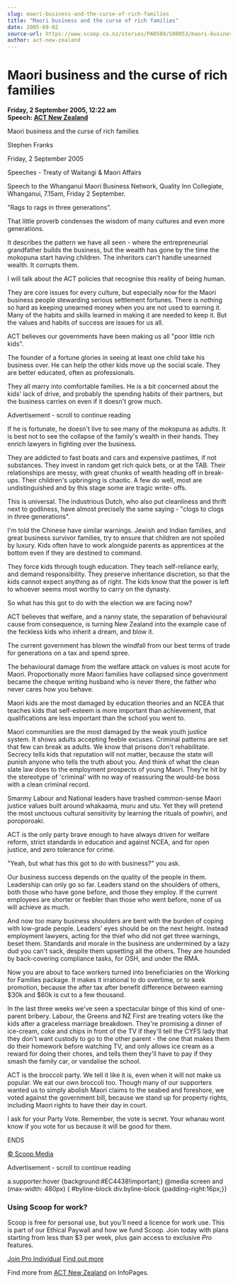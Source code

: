 ```yaml
---
slug: maori-business-and-the-curse-of-rich-families
title: "Maori business and the curse of rich families"
date: 2005-09-02
source-url: https://www.scoop.co.nz/stories/PA0509/S00053/maori-business-and-the-curse-of-rich-families.htm
author: act-new-zealand
---
```

Maori business and the curse of rich families
=============================================

**Friday, 2 September 2005, 12:22 am**  
**Speech: [ACT New Zealand](https://info.scoop.co.nz/ACT_New_Zealand)**

Maori business and the curse of rich families

Stephen Franks

Friday, 2 September 2005

Speeches - Treaty of Waitangi & Maori Affairs

Speech to the Whanganui Maori Business Network, Quality Inn Collegiate, Whanganui, 7.15am, Friday 2 September.

"Rags to rags in three generations".

That little proverb condenses the wisdom of many cultures and even more generations.

It describes the pattern we have all seen - where the entrepreneurial grandfather builds the business, but the wealth has gone by the time the mokopuna start having children. The inheritors can't handle unearned wealth. It corrupts them.

I will talk about the ACT policies that recognise this reality of being human.

They are core issues for every culture, but especially now for the Maori business people stewarding serious settlement fortunes. There is nothing so hard as keeping unearned money when you are not used to earning it. Many of the habits and skills learned in making it are needed to keep it. But the values and habits of success are issues for us all.

ACT believes our governments have been making us all "poor little rich kids".

The founder of a fortune glories in seeing at least one child take his business over. He can help the other kids move up the social scale. They are better educated, often as professionals.

They all marry into comfortable families. He is a bit concerned about the kids' lack of drive, and probably the spending habits of their partners, but the business carries on even if it doesn't grow much.

Advertisement - scroll to continue reading





If he is fortunate, he doesn't live to see many of the mokopuna as adults. It is best not to see the collapse of the family's wealth in their hands. They enrich lawyers in fighting over the business.

They are addicted to fast boats and cars and expensive pastimes, if not substances. They invest in random get rich quick bets, or at the TAB. Their relationships are messy, with great chunks of wealth heading off in break-ups. Their children's upbringing is chaotic. A few do well, most are undistinguished and by this stage some are tragic write- offs.

This is universal. The industrious Dutch, who also put cleanliness and thrift next to godliness, have almost precisely the same saying - "clogs to clogs in three generations".

I'm told the Chinese have similar warnings. Jewish and Indian families, and great business survivor families, try to ensure that children are not spoiled by luxury. Kids often have to work alongside parents as apprentices at the bottom even if they are destined to command.

They force kids through tough education. They teach self-reliance early, and demand responsibility. They preserve inheritance discretion, so that the kids cannot expect anything as of right. The kids know that the power is left to whoever seems most worthy to carry on the dynasty.

So what has this got to do with the election we are facing now?

ACT believes that welfare, and a nanny state, the separation of behavioural cause from consequence, is turning New Zealand into the example case of the feckless kids who inherit a dream, and blow it.

The current government has blown the windfall from our best terms of trade for generations on a tax and spend spree.

The behavioural damage from the welfare attack on values is most acute for Maori. Proportionally more Maori families have collapsed since government became the cheque writing husband who is never there, the father who never cares how you behave.

Maori kids are the most damaged by education theories and an NCEA that teaches kids that self-esteem is more important than achievement, that qualifications are less important than the school you went to.

Maori communities are the most damaged by the weak youth justice system. It shows adults accepting feeble excuses. Criminal patterns are set that few can break as adults. We know that prisons don't rehabilitate. Secrecy tells kids that reputation will not matter, because the state will punish anyone who tells the truth about you. And think of what the clean slate law does to the employment prospects of young Maori. They're hit by the stereotype of 'criminal' with no way of reassuring the would-be boss with a clean criminal record.

Smarmy Labour and National leaders have trashed common-sense Maori justice values built around whakaama, muru and utu. Yet they will pretend the most unctuous cultural sensitivity by learning the rituals of powhiri, and poroporoaki.

ACT is the only party brave enough to have always driven for welfare reform, strict standards in education and against NCEA, and for open justice, and zero tolerance for crime.

"Yeah, but what has this got to do with business?" you ask.

Our business success depends on the quality of the people in them. Leadership can only go so far. Leaders stand on the shoulders of others, both those who have gone before, and those they employ. If the current employees are shorter or feebler than those who went before, none of us will achieve as much.

And now too many business shoulders are bent with the burden of coping with low-grade people. Leaders' eyes should be on the next height. Instead employment lawyers, acting for the thief who did not get three warnings, beset them. Standards and morale in the business are undermined by a lazy dud you can't sack, despite them upsetting all the others. They are hounded by back-covering compliance tasks, for OSH, and under the RMA.

Now you are about to face workers turned into beneficiaries on the Working for Families package. It makes it irrational to do overtime, or to seek promotion, because the after tax after benefit difference between earning $30k and $60k is cut to a few thousand.

In the last three weeks we've seen a spectacular binge of this kind of one-parent bribery. Labour, the Greens and NZ First are treating voters like the kids after a graceless marriage breakdown. They're promising a dinner of ice-cream, coke and chips in front of the TV if they'll tell the CYFS lady that they don't want custody to go to the other parent - the one that makes them do their homework before watching TV, and only allows ice cream as a reward for doing their chores, and tells them they'll have to pay if they smash the family car, or vandalise the school.

ACT is the broccoli party. We tell it like it is, even when it will not make us popular. We eat our own broccoli too. Though many of our supporters wanted us to simply abolish Maori claims to the seabed and foreshore, we voted against the government bill, because we stand up for property rights, including Maori rights to have their day in court.

I ask for your Party Vote. Remember, the vote is secret. Your whanau wont know if you vote for us because it will be good for them.

ENDS

[© Scoop Media](http://www.scoop.co.nz/about/terms.html)  

Advertisement - scroll to continue reading



a.supporter:hover {background:#EC4438!important;} @media screen and (max-width: 480px) { #byline-block div.byline-block {padding-right:16px;}}

### Using Scoop for work?

Scoop is free for personal use, but you’ll need a licence for work use. This is part of our Ethical Paywall and how we fund Scoop. Join today with plans starting from less than $3 per week, plus gain access to exclusive _Pro_ features.  
  
[Join Pro Individual](https://pro.scoop.co.nz/Individual/?from=ProIn24) [Find out more](https://pro.scoop.co.nz/using-scoop-for-work/?from=ProIn24)

Find more from [ACT New Zealand](https://info.scoop.co.nz/ACT_New_Zealand) on InfoPages.